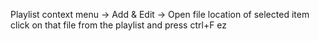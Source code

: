 Playlist context menu -> Add & Edit -> Open file location of selected item
click on that file from the playlist and press ctrl+F ez
